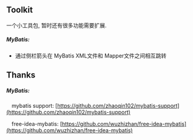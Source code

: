 ## Toolkit
一个小工具包, 暂时还有很多功能需要扩展.

##### MyBatis:
- 通过侧栏箭头在 MyBatis XML文件和 Mapper文件之间相互跳转



## Thanks

##### MyBatis:
&emsp;mybatis support: [https://github.com/zhaoqin102/mybatis-support](https://github.com/zhaoqin102/mybatis-support)

&emsp;free-idea-mybatis: [https://github.com/wuzhizhan/free-idea-mybatis](https://github.com/wuzhizhan/free-idea-mybatis)
